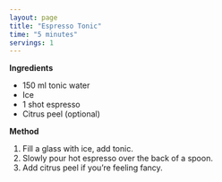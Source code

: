 ```yaml
---
layout: page
title: "Espresso Tonic"
time: "5 minutes"
servings: 1
---
```


**Ingredients**
- 150 ml tonic water
- Ice
- 1 shot espresso
- Citrus peel (optional)

**Method**
1. Fill a glass with ice, add tonic.
2. Slowly pour hot espresso over the back of a spoon.
3. Add citrus peel if you’re feeling fancy.
